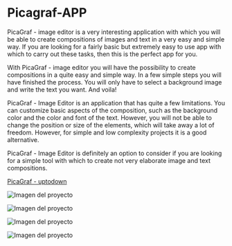 # Picagraf-APP

PicaGraf - image editor is a very interesting application with which you will be able to create compositions of images and text in a very easy and simple way. If you are looking for a fairly basic but extremely easy to use app with which to carry out these tasks, then this is the perfect app for you.

With PicaGraf - image editor you will have the possibility to create compositions in a quite easy and simple way. In a few simple steps you will have finished the process. You will only have to select a background image and write the text you want. And voila!

PicaGraf - Image Editor is an application that has quite a few limitations. You can customize basic aspects of the composition, such as the background color and the color and font of the text. However, you will not be able to change the position or size of the elements, which will take away a lot of freedom. However, for simple and low complexity projects it is a good alternative.

PicaGraf - Image Editor is definitely an option to consider if you are looking for a simple tool with which to create not very elaborate image and text compositions.

[PicaGraf - uptodown](https://oncreate-editor-de-im-genes.uptodown.com/android)

![Imagen del proyecto](https://img.utdstc.com/screen/0a5/412/0a54121546c07e3ea025ccf19a8cedf156d12599717c2cf4f4bb92b3909a46b0:800)

![Imagen del proyecto](https://img.utdstc.com/screen/3dc/ef7/3dcef7617cda387c026bc186a8afecebe2179267c909918f3f740e1e7d2fe925:800)

![Imagen del proyecto](https://img.utdstc.com/screen/73f/0da/73f0da90e78dff9bd8d8a460e0376ec918247fe67851074583c8b761070c145c:800)

![Imagen del proyecto](https://img.utdstc.com/screen/370/faf/370fafcd25f523c6ae89c175d0eedd4d91ca67694830f4d86999a8a80df89e6e:800)

